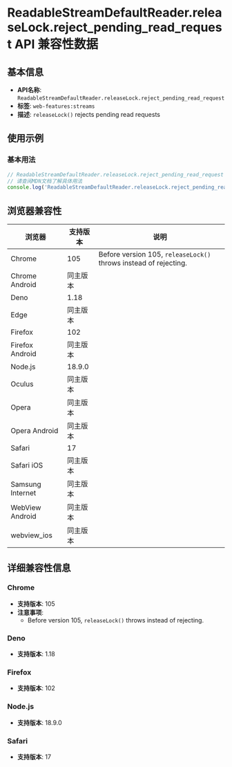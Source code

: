 # ReadableStreamDefaultReader.releaseLock.reject_pending_read_request API 兼容性数据

## 基本信息

- **API名称**: `ReadableStreamDefaultReader.releaseLock.reject_pending_read_request`
- **标签**: `web-features:streams`
- **描述**: `releaseLock()` rejects pending read requests

## 使用示例

### 基本用法

```javascript
// ReadableStreamDefaultReader.releaseLock.reject_pending_read_request 使用示例
// 请查阅MDN文档了解具体用法
console.log('ReadableStreamDefaultReader.releaseLock.reject_pending_read_request API');
```

## 浏览器兼容性

| 浏览器 | 支持版本 | 说明 |
|--------|----------|------|
| Chrome | 105 | Before version 105, `releaseLock()` throws instead of rejecting. |
| Chrome Android | 同主版本 |  |
| Deno | 1.18 |  |
| Edge | 同主版本 |  |
| Firefox | 102 |  |
| Firefox Android | 同主版本 |  |
| Node.js | 18.9.0 |  |
| Oculus | 同主版本 |  |
| Opera | 同主版本 |  |
| Opera Android | 同主版本 |  |
| Safari | 17 |  |
| Safari iOS | 同主版本 |  |
| Samsung Internet | 同主版本 |  |
| WebView Android | 同主版本 |  |
| webview_ios | 同主版本 |  |

## 详细兼容性信息

### Chrome

- **支持版本**: 105
- **注意事项**:
  - Before version 105, `releaseLock()` throws instead of rejecting.

### Deno

- **支持版本**: 1.18

### Firefox

- **支持版本**: 102

### Node.js

- **支持版本**: 18.9.0

### Safari

- **支持版本**: 17

